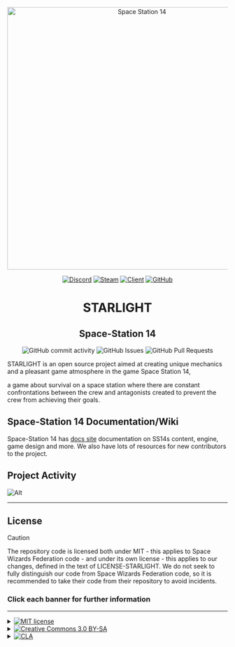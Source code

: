 <p align="center">
  <img alt="Space Station 14" width="600" src="https://i.imgur.com/1NDJY62.png" />
</p>

<div class="header" align="center">

[![Discord](https://img.shields.io/discord/1272545509562777621?label=Discord&logo=discord&logoColor=white)](https://discord.gg/ssJTANEa)
[![Steam](https://img.shields.io/badge/Steam-SS14%20-blue)](https://store.steampowered.com/app/1255460/Space_Station_14/)
[![Client](https://img.shields.io/badge/Client-Download-blue)](https://spacestation14.io/about/nightlies/)
[![GitHub](https://img.shields.io/github/stars/ss14Starlight/space-station-14?style=social)](https://github.com/space-sunrise/space-station-14)

# STARLIGHT
## Space-Station 14

![GitHub commit activity](https://img.shields.io/github/commit-activity/y/ss14Starlight/space-station-14)
![GitHub Issues](https://img.shields.io/github/issues/ss14Starlight/space-station-14)
![GitHub Pull Requests](https://img.shields.io/github/issues-pr-closed/ss14Starlight/space-station-14)

</div>

STARLIGHT is an open source project aimed at creating unique mechanics and a pleasant game atmosphere in the game Space Station 14, 

a game about survival on a space station where there are constant confrontations between the crew and antagonists created to prevent the crew from achieving their goals.

## Space-Station 14 Documentation/Wiki

Space-Station 14 has [docs site](https://docs.spacestation14.io/) documentation on SS14s content, engine, game design and more. We also have lots of resources for new contributors to the project.

## Project Activity
![Alt](https://repobeats.axiom.co/api/embed/6d9d589842ff6980c7972b18cf09d8b5b0365de5.svg "Repobeats analytics image")

---

## License

> [!CAUTION]
> The repository code is licensed both under MIT - this applies to Space Wizards Federation code - and under its own license - this applies to our changes, defined in the text of LICENSE-STARLIGHT. We do not seek to fully distinguish our code from Space Wizards Federation code, so it is recommended to take their code from their repository to avoid incidents.

### Click each banner for further information

---

<details>
<summary><a href="#"><img src="https://img.shields.io/badge/licence-MIT-green?style=for-the-badge" alt="MIT license"></a></summary>

>Some files are licensed under [MIT license](https://opensource.org/license/MIT), these files are Space Wizards Federation code.
</details>

<details>
<summary><a href="#"><img src="https://img.shields.io/badge/licence-CC_3.0_BY--SA-lightblue?style=for-the-badge" alt="Creative Commons 3.0 BY-SA"></a></summary>

>All other non-code STARLIGHT Assets, including icons and sound files, are licensed under the [Creative Commons 3.0 BY-SA](https://creativecommons.org/licenses/by-sa/3.0/) license unless otherwise noted in the folder or file.
</details>

<details>
<summary><a href="#"><img src="https://img.shields.io/badge/licence-STARLIGHT-darkblue?style=for-the-badge" alt="CLA"></a></summary>

>All code as well as STARLIGHT assemblies are protected by the [STARLIGHT](LICENSE-Starlight.md) license.
</details>
